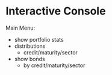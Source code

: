 
# Interactive Console

Main Menu: 
- show portfolio stats
- distributions
	- credit/maturity/sector
- show bonds
	- by credit/maturity/sector

  
